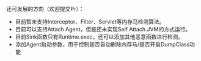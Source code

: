 还可发展的方向（欢迎提交Pr）：

- 目前暂未支持Interceptor、Filter、Servlet等内存马检测算法。
- 目前可以支持Attach Agent，但是还未实现Self Attach JVM的方式运行。
- 目前Sink函数只有Runtime.exec，还可以添加其他恶意函数进行检测。
- 添加Agent启动参数，用于控制是否自动删除内存马/是否开启DumpClass功能